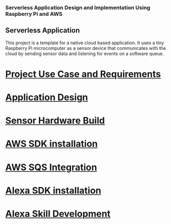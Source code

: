 ### Serverless Application Design and Implementation Using Raspberry Pi and AWS

## Serverless Application
This project is a template for a native cloud based application. It uses a tiny Raspberry Pi microcomputer as a sensor device that communicates with the cloud by sending sensor data and listening for events on a software queue.
# [Project Use Case and Requirements](Use-case.md)
# [Application Design](Rpi-sensor2.md)
# [Sensor Hardware Build](Rpi-sensor.md)
# [AWS SDK installation](SDK-install.md)
# [AWS SQS Integration](SQS-Integration.md)
# [Alexa SDK installation](AlexaSDK.md)
# [Alexa Skill Development](AlexaSkillTemplate.md)
